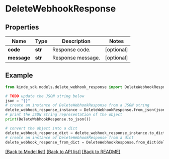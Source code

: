 # DeleteWebhookResponse


## Properties

Name | Type | Description | Notes
------------ | ------------- | ------------- | -------------
**code** | **str** | Response code. | [optional] 
**message** | **str** | Response message. | [optional] 

## Example

```python
from kinde_sdk.models.delete_webhook_response import DeleteWebhookResponse

# TODO update the JSON string below
json = "{}"
# create an instance of DeleteWebhookResponse from a JSON string
delete_webhook_response_instance = DeleteWebhookResponse.from_json(json)
# print the JSON string representation of the object
print(DeleteWebhookResponse.to_json())

# convert the object into a dict
delete_webhook_response_dict = delete_webhook_response_instance.to_dict()
# create an instance of DeleteWebhookResponse from a dict
delete_webhook_response_from_dict = DeleteWebhookResponse.from_dict(delete_webhook_response_dict)
```
[[Back to Model list]](../README.md#documentation-for-models) [[Back to API list]](../README.md#documentation-for-api-endpoints) [[Back to README]](../README.md)


